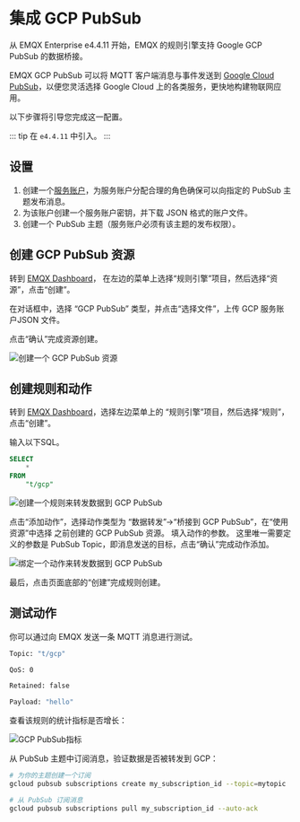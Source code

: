 # 集成 GCP PubSub
从 EMQX Enterprise e4.4.11 开始，EMQX 的规则引擎支持 Google GCP PubSub 的数据桥接。

EMQX GCP PubSub 可以将 MQTT 客户端消息与事件发送到 [Google Cloud PubSub](https://cloud.google.com/pubsub?hl=zh-cn)，以便您灵活选择 Google Cloud 上的各类服务，更快地构建物联网应用。

以下步骤将引导您完成这一配置。

::: tip
在 `e4.4.11` 中引入。
:::

## 设置

1. 创建一个[服务账户](https://developers.google.com/identity/protocols/oauth2/service-account#creatinganaccount)，为服务账户分配合理的角色确保可以向指定的 PubSub 主题发布消息。
2. 为该账户创建一个服务账户密钥，并下载 JSON 格式的账户文件。
3. 创建一个 PubSub 主题（服务账户必须有该主题的发布权限）。

## 创建 GCP PubSub 资源

转到 [EMQX Dashboard](http://127.g0.0.1:18083/#/resources)，
在左边的菜单上选择“规则引擎”项目，然后选择“资源”，点击“创建”。

在对话框中，选择 “GCP PubSub” 类型，并点击“选择文件”，上传 GCP 服务账户JSON 文件。

点击“确认”完成资源创建。

![创建一个 GCP PubSub 资源](./assets/gcp_pubsub_1.png)

## 创建规则和动作

转到 [EMQX Dashboard](http://127.0.0.1:18083/#/resources)，选择左边菜单上的
“规则引擎”项目，然后选择“规则”，点击“创建”。

输入以下SQL。

```sql
SELECT
    *
FROM
    "t/gcp"
```

![创建一个规则来转发数据到 GCP PubSub](./assets/gcp_pubsub_2.png)

点击“添加动作”，选择动作类型为 “数据转发”->“桥接到 GCP PubSub”，在“使用资源”中选择 之前创建的 GCP PubSub 资源。
填入动作的参数。 这里唯一需要定义的参数是 PubSub Topic，即消息发送的目标，点击“确认”完成动作添加。

![绑定一个动作来转发数据到 GCP PubSub](./assets/gcp_pubsub_3.png)

最后，点击页面底部的“创建”完成规则创建。

## 测试动作

你可以通过向 EMQX 发送一条 MQTT 消息进行测试。

```bash
Topic: "t/gcp"

QoS: 0

Retained: false

Payload: "hello"
```

查看该规则的统计指标是否增长：

![GCP PubSub指标](./assets/gcp_pubsub_4.png)

从 PubSub 主题中订阅消息，验证数据是否被转发到 GCP：

```bash
# 为你的主题创建一个订阅
gcloud pubsub subscriptions create my_subscription_id --topic=mytopic

# 从 PubSub 订阅消息
gcloud pubsub subscriptions pull my_subscription_id --auto-ack
```
